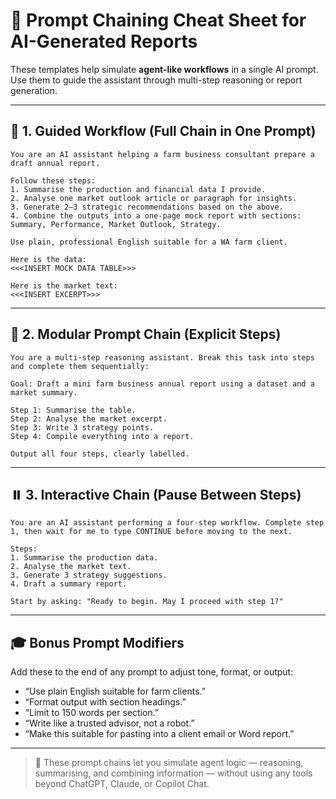 # 🤖 Prompt Chaining Cheat Sheet for AI-Generated Reports

These templates help simulate **agent-like workflows** in a single AI prompt. Use them to guide the assistant through multi-step reasoning or report generation.

---

## 🧠 1. Guided Workflow (Full Chain in One Prompt)

```text
You are an AI assistant helping a farm business consultant prepare a draft annual report.

Follow these steps:
1. Summarise the production and financial data I provide.
2. Analyse one market outlook article or paragraph for insights.
3. Generate 2–3 strategic recommendations based on the above.
4. Combine the outputs into a one-page mock report with sections: Summary, Performance, Market Outlook, Strategy.

Use plain, professional English suitable for a WA farm client.

Here is the data:
<<<INSERT MOCK DATA TABLE>>>

Here is the market text:
<<<INSERT EXCERPT>>>
```

---

## 🧠 2. Modular Prompt Chain (Explicit Steps)

```text
You are a multi-step reasoning assistant. Break this task into steps and complete them sequentially:

Goal: Draft a mini farm business annual report using a dataset and a market summary.

Step 1: Summarise the table.
Step 2: Analyse the market excerpt.
Step 3: Write 3 strategy points.
Step 4: Compile everything into a report.

Output all four steps, clearly labelled.
```

---

## ⏸️ 3. Interactive Chain (Pause Between Steps)

```text
You are an AI assistant performing a four-step workflow. Complete step 1, then wait for me to type CONTINUE before moving to the next.

Steps:
1. Summarise the production data.
2. Analyse the market text.
3. Generate 3 strategy suggestions.
4. Draft a summary report.

Start by asking: "Ready to begin. May I proceed with step 1?"
```

---

## 🎓 Bonus Prompt Modifiers

Add these to the end of any prompt to adjust tone, format, or output:

- “Use plain English suitable for farm clients.”  
- “Format output with section headings.”  
- “Limit to 150 words per section.”  
- “Write like a trusted advisor, not a robot.”  
- “Make this suitable for pasting into a client email or Word report.”

---

> 🧠 These prompt chains let you simulate agent logic — reasoning, summarising, and combining information — without using any tools beyond ChatGPT, Claude, or Copilot Chat.
